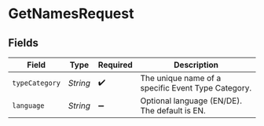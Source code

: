 # GetNamesRequest


## Fields

| Field                                              | Type                                               | Required                                           | Description                                        |
| -------------------------------------------------- | -------------------------------------------------- | -------------------------------------------------- | -------------------------------------------------- |
| `typeCategory`                                     | *String*                                           | :heavy_check_mark:                                 | The unique name of a specific Event Type Category. |
| `language`                                         | *String*                                           | :heavy_minus_sign:                                 | Optional language (EN/DE). The default is EN.      |